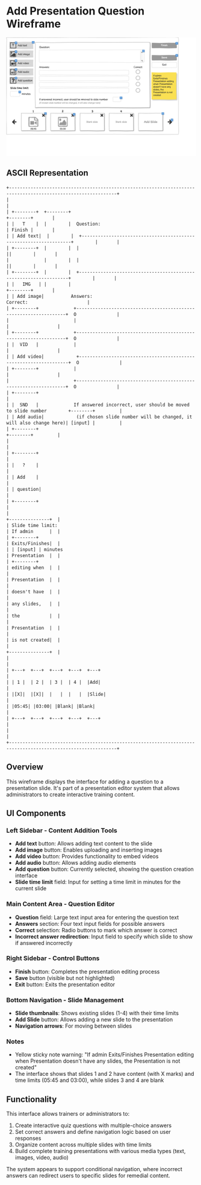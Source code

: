# Add Presentation Question Wireframe

![Add Presentation Question](./a-add-presentation.png)

## ASCII Representation

```
+--------------------------------------------------------------------------------------------------------------+
|                                                                                                              |
| +--------+  +--------+                                                                      +--------+       |
| |   T    |  |        |  Question:                                                           | Finish |       |
| | Add text|  |        |  +------------------------------------------------------------------+        |       |
| +--------+  |        |  |                                                                  ||        |       |
|             |        |  |                                                                  ||        |       |
| +--------+  |        |  +------------------------------------------------------------------+        |       |
| |   IMG   | |        |                                                                      +--------+       |
| | Add image|          Answers:                                                 Correct:                      |
| +--------+             +------------------------------------------------------------------+  O               |
|                        |                                                                  |                  |
| +--------+             +------------------------------------------------------------------+  O               |
| |  VID   |             |                                                                  |                  |
| | Add video|            +------------------------------------------------------------------+  O               |
| +--------+             |                                                                  |                  |
|                        +------------------------------------------------------------------+  O               |
| +--------+                                                                                                   |
| |  SND   |             If answered incorrect, user should be moved to slide number        +--------+         |
| | Add audio|            (if chosen slide number will be changed, it will also change here)| [input] |         |
| +--------+                                                                                +--------+         |
|                                                                                                              |
| +--------+                                                                                                   |
| |   ?    |                                                                                                   |
| | Add    |                                                                                                   |
| | question|                                                                                                   |
| +--------+                                                                                                   |
|                                                                                           +---------------+  |
| Slide time limit:                                                                         | If admin      |  |
| +--------+                                                                                | Exits/Finishes|  |
| | [input] | minutes                                                                        | Presentation  |  |
| +--------+                                                                                | editing when  |  |
|                                                                                           | Presentation  |  |
|                                                                                           | doesn't have  |  |
|                                                                                           | any slides,   |  |
|                                                                                           | the           |  |
|                                                                                           | Presentation  |  |
|                                                                                           | is not created|  |
|                                                                                           +---------------+  |
|                                                                                                              |
| +---+  +---+  +---+  +---+  +---+                                                                            |
| | 1 |  | 2 |  | 3 |  | 4 |  |Add|                                                                            |
| |[X]|  |[X]|  |   |  |   |  |Slide|                                                                          |
| |05:45| |03:00| |Blank| |Blank|                                                                              |
| +---+  +---+  +---+  +---+  +---+                                                                            |
|                                                                                                              |
+--------------------------------------------------------------------------------------------------------------+
```

## Overview

This wireframe displays the interface for adding a question to a presentation slide. It's part of a presentation editor system that allows administrators to create interactive training content.

## UI Components

### Left Sidebar - Content Addition Tools
- **Add text** button: Allows adding text content to the slide
- **Add image** button: Enables uploading and inserting images
- **Add video** button: Provides functionality to embed videos
- **Add audio** button: Allows adding audio elements
- **Add question** button: Currently selected, showing the question creation interface
- **Slide time limit** field: Input for setting a time limit in minutes for the current slide

### Main Content Area - Question Editor
- **Question** field: Large text input area for entering the question text
- **Answers** section: Four text input fields for possible answers
- **Correct** selection: Radio buttons to mark which answer is correct
- **Incorrect answer redirection**: Input field to specify which slide to show if answered incorrectly

### Right Sidebar - Control Buttons
- **Finish** button: Completes the presentation editing process
- **Save** button (visible but not highlighted)
- **Exit** button: Exits the presentation editor

### Bottom Navigation - Slide Management
- **Slide thumbnails**: Shows existing slides (1-4) with their time limits
- **Add Slide** button: Allows adding a new slide to the presentation
- **Navigation arrows**: For moving between slides

### Notes
- Yellow sticky note warning: "If admin Exits/Finishes Presentation editing when Presentation doesn't have any slides, the Presentation is not created"
- The interface shows that slides 1 and 2 have content (with X marks) and time limits (05:45 and 03:00), while slides 3 and 4 are blank

## Functionality

This interface allows trainers or administrators to:
1. Create interactive quiz questions with multiple-choice answers
2. Set correct answers and define navigation logic based on user responses
3. Organize content across multiple slides with time limits
4. Build complete training presentations with various media types (text, images, video, audio)

The system appears to support conditional navigation, where incorrect answers can redirect users to specific slides for remedial content.
